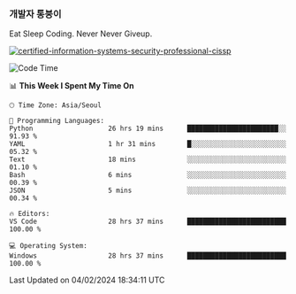 ### 개발자 통붕이
Eat Sleep Coding.
Never Never Giveup.

[![certified-information-systems-security-professional-cissp](https://user-images.githubusercontent.com/44606727/157613689-acd84ec6-5f8f-4e79-89d9-a8d51f033634.png)](https://www.credly.com/badges/f394a010-85a0-450b-9136-8043af01d71c/public_url)

<!--START_SECTION:waka-->
![Code Time](http://img.shields.io/badge/Code%20Time-2%2C496%20hrs%2040%20mins-blue)

📊 **This Week I Spent My Time On** 

```text
🕑︎ Time Zone: Asia/Seoul

💬 Programming Languages: 
Python                   26 hrs 19 mins      ███████████████████████░░   91.93 % 
YAML                     1 hr 31 mins        █░░░░░░░░░░░░░░░░░░░░░░░░   05.32 % 
Text                     18 mins             ░░░░░░░░░░░░░░░░░░░░░░░░░   01.10 % 
Bash                     6 mins              ░░░░░░░░░░░░░░░░░░░░░░░░░   00.39 % 
JSON                     5 mins              ░░░░░░░░░░░░░░░░░░░░░░░░░   00.34 % 

🔥 Editors: 
VS Code                  28 hrs 37 mins      █████████████████████████   100.00 % 

💻 Operating System: 
Windows                  28 hrs 37 mins      █████████████████████████   100.00 % 
```


 Last Updated on 04/02/2024 18:34:11 UTC
<!--END_SECTION:waka-->
